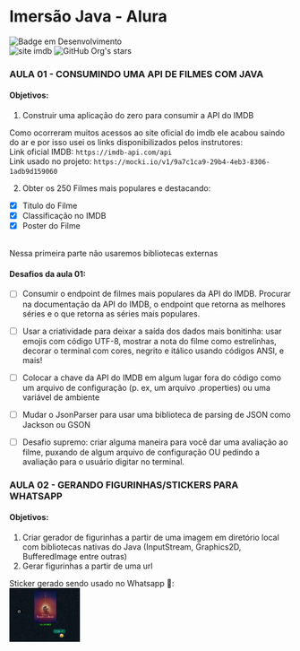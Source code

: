 # Imersão Java - Alura 

![Badge em Desenvolvimento](http://img.shields.io/static/v1?label=STATUS&message=EM%20DESENVOLVIMENTO&color=GREEN&style=for-the-badge)<br>
![site imdb](https://github.com/Rayane420/Java-alura/blob/main/imdb%20top%20250%20movies.gif)
![GitHub Org's stars](https://img.shields.io/github/stars/Rayane420?style=social)

### AULA 01 - CONSUMINDO UMA API DE FILMES COM JAVA

#### Objetivos: 
1. Construir uma aplicação do zero para consumir a API do IMDB <br>

Como ocorreram muitos acessos ao site oficial do imdb ele acabou saindo do ar e por isso usei os links disponibilizados pelos instrutores: <br>
Link oficial IMDB: ```https://imdb-api.com/api ``` <br>
Link usado no projeto: ```https://mocki.io/v1/9a7c1ca9-29b4-4eb3-8306-1adb9d159060``` <br>

2. Obter os 250 Filmes mais populares e destacando:
  - [x] Titulo do Filme
  - [x] Classificação no IMDB
  - [x] Poster do Filme
<br>
Nessa primeira parte não usaremos bibliotecas externas
 
#### Desafios da aula 01:
- [ ] Consumir o endpoint de filmes mais populares da API do IMDB. Procurar na documentação da API do IMDB, o endpoint que retorna as melhores séries e o que retorna as séries mais populares.

- [ ] Usar a criatividade para deixar a saída dos dados mais bonitinha: usar emojis com código UTF-8, mostrar a nota do filme como estrelinhas, decorar o terminal com cores, negrito e itálico usando códigos ANSI, e mais!

- [ ] Colocar a chave da API do IMDB em algum lugar fora do código como um arquivo de configuração (p. ex, um arquivo .properties) ou uma variável de ambiente

- [ ] Mudar o JsonParser para usar uma biblioteca de parsing de JSON como Jackson ou GSON

- [ ] Desafio supremo: criar alguma maneira para você dar uma avaliação ao filme, puxando de algum arquivo de configuração OU pedindo a avaliação para o usuário digitar no terminal.


### AULA 02 - GERANDO FIGURINHAS/STICKERS PARA WHATSAPP
#### Objetivos:
1. Criar gerador de figurinhas a partir de uma imagem em diretório local com bibliotecas nativas do Java (InputStream, Graphics2D, BufferedImage entre outras)
2. Gerar figurinhas a partir de uma url

Sticker gerado sendo usado no Whatsapp 📱: <br>
<img src="https://github.com/Rayane420/Java-alura/blob/main/print_sticker.png" width="25%" height="30%"/> 


